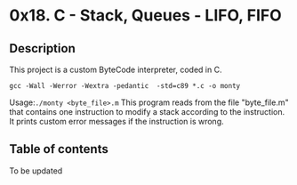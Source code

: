 # 0x18. C - Stack, Queues - LIFO, FIFO

## Description
This project is a custom ByteCode interpreter, coded in C. 
```
gcc -Wall -Werror -Wextra -pedantic  -std=c89 *.c -o monty
```
Usage:``./monty <byte_file>.m``
This program reads from the file "byte_file.m" that contains one instruction to modify a stack according to the instruction. It prints custom error messages if the instruction is wrong.

## Table of contents
To be updated
